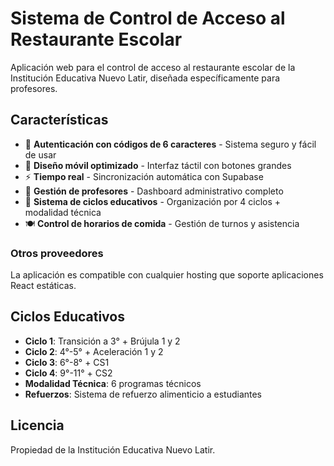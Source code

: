 # Sistema de Control de Acceso al Restaurante Escolar

Aplicación web para el control de acceso al restaurante escolar de la Institución Educativa Nuevo Latir, diseñada específicamente para profesores.

## Características

- 🔐 **Autenticación con códigos de 6 caracteres** - Sistema seguro y fácil de usar
- 📱 **Diseño móvil optimizado** - Interfaz táctil con botones grandes
- ⚡ **Tiempo real** - Sincronización automática con Supabase
- 👥 **Gestión de profesores** - Dashboard administrativo completo
- 🎯 **Sistema de ciclos educativos** - Organización por 4 ciclos + modalidad técnica
- 🍽️ **Control de horarios de comida** - Gestión de turnos y asistencia

### Otros proveedores
La aplicación es compatible con cualquier hosting que soporte aplicaciones React estáticas.

## Ciclos Educativos

- **Ciclo 1**: Transición a 3° + Brújula 1 y 2
- **Ciclo 2**: 4°-5° + Aceleración 1 y 2  
- **Ciclo 3**: 6°-8° + CS1
- **Ciclo 4**: 9°-11° + CS2
- **Modalidad Técnica**: 6 programas técnicos
- **Refuerzos**: Sistema de refuerzo alimenticio a estudiantes

## Licencia

Propiedad de la Institución Educativa Nuevo Latir.
